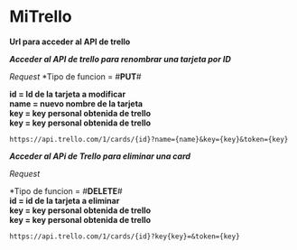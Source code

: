 # MiTrello
**Url para acceder al API de trello**  

***Acceder al API de trello para renombrar una tarjeta por ID***

*Request*
*Tipo de funcion = #**PUT**#  

 **id = Id de la tarjeta a modificar**  
 **name = nuevo nombre de la tarjeta**  
 **key = key personal obtenida de trello**  
  **key = key personal obtenida de trello**  
 ```
https://api.trello.com/1/cards/{id}?name={name}&key={key}&token={key}
```


***Acceder al APi de Trello para eliminar una card***

*Request*

*Tipo de funcion = #**DELETE**#  
**id = id de la tarjeta a eliminar**  
**key = key personal obtenida de trello**  
**key = key personal obtenida de trello**  

```
https://api.trello.com/1/cards/{id}?key{key}=&token={key}
```
